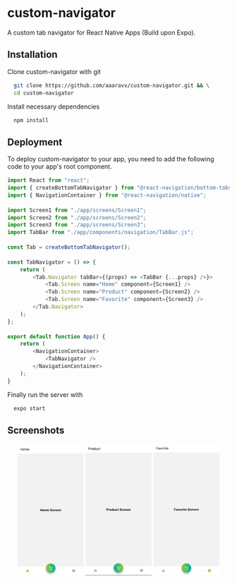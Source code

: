 # custom-navigator

A custom tab navigator for React Native Apps (Build upon Expo).

## Installation

Clone custom-navigator with git

```bash
  git clone https://github.com/aaaravv/custom-navigator.git && \
  cd custom-navigator
```

Install necessary dependencies

```bash
  npm install
```

## Deployment

To deploy custom-navigator to your app, you need to add the following code to your app's root component.

```js
import React from "react";
import { createBottomTabNavigator } from "@react-navigation/bottom-tabs";
import { NavigationContainer } from "@react-navigation/native";

import Screen1 from "./app/screens/Screen1";
import Screen2 from "./app/screens/Screen2";
import Screen3 from "./app/screens/Screen3";
import TabBar from "./app/components/navigation/TabBar.js";

const Tab = createBottomTabNavigator();

const TabNavigator = () => {
	return (
		<Tab.Navigator tabBar={(props) => <TabBar {...props} />}>
			<Tab.Screen name="Home" component={Screen1} />
			<Tab.Screen name="Product" component={Screen2} />
			<Tab.Screen name="Favorite" component={Screen3} />
		</Tab.Navigator>
	);
};

export default function App() {
	return (
		<NavigationContainer>
			<TabNavigator />
		</NavigationContainer>
	);
}
```

Finally run the server with

```bash
  expo start
```

## Screenshots

<div align='center'>
<img src="./.assets/screen1.jpg" alt="screen1"
width="150" height="300">
<img src="./.assets/screen2.jpg" alt="screen2"
width="150" height="300">
<img src="./.assets/screen3.jpg" alt="screen3" width="150" height="300">
</div>
